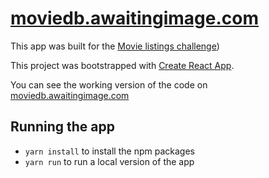 # [moviedb.awaitingimage.com](moviedb.awaitingimage.com)

This app was built for the [Movie listings challenge](https://github.com/zone/frontend/blob/master/challenges/movie-listings.md))

This project was bootstrapped with [Create React App](https://github.com/facebook/create-react-app).

You can see the working version of the code on [moviedb.awaitingimage.com](moviedb.awaitingimage.com)

## Running the app

- `yarn install` to install the npm packages
- `yarn run` to run a local version of the app
